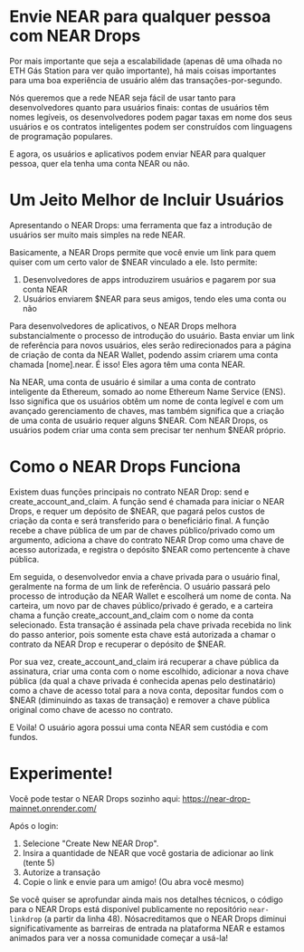 # Envie NEAR para qualquer pessoa com NEAR Drops

Por mais importante que seja a escalabilidade (apenas dê uma olhada no ETH Gás Station para ver quão importante), há mais coisas importantes para uma boa experiência de usuário além das transações-por-segundo.

Nós queremos que a rede NEAR seja fácil de usar tanto para desenvolvedores quanto para usuários finais: contas de usuários têm nomes legíveis, os desenvolvedores podem pagar taxas em nome dos seus usuários e os contratos inteligentes podem ser construídos com linguagens de programação populares.

E agora, os usuários e aplicativos podem enviar NEAR para qualquer pessoa, quer ela tenha uma conta NEAR ou não.

# Um Jeito Melhor de Incluir Usuários

Apresentando o NEAR Drops: uma ferramenta que faz a introdução de usuários ser muito mais simples na rede NEAR.

Basicamente, a NEAR Drops permite que você envie um link para quem quiser com um certo valor de $NEAR vinculado a ele. Isto permite:

1. Desenvolvedores de apps introduzirem usuários e pagarem por sua conta NEAR
2. Usuários enviarem $NEAR para seus amigos, tendo eles uma conta ou não

Para desenvolvedores de aplicativos, o NEAR Drops melhora substancialmente o processo de introdução do usuário. Basta enviar um link de referência para novos usuários, eles serão redirecionados para a página de criação de conta da NEAR Wallet, podendo assim criarem uma conta chamada [nome].near. É isso! Eles agora têm uma conta NEAR.

Na NEAR, uma conta de usuário é similar a uma conta de contrato inteligente da Ethereum, somado ao nome Ethereum Name Service (ENS). Isso significa que os usuários obtêm um nome de conta legível e com um avançado gerenciamento de chaves, mas também significa que a criação de uma conta de usuário requer alguns $NEAR. Com NEAR Drops, os usuários podem criar uma conta sem precisar ter nenhum $NEAR próprio.

# Como o NEAR Drops Funciona

Existem duas funções principais no contrato NEAR Drop: send e create_account_and_claim. A função send é chamada para iniciar o NEAR Drops, e requer um depósito de $NEAR, que pagará pelos custos de criação da conta e será transferido para o beneficiário final. A função recebe a chave pública de um par de chaves público/privado como um argumento, adiciona a chave do contrato NEAR Drop como uma chave de acesso autorizada, e registra o depósito $NEAR como pertencente à chave pública.

Em seguida, o desenvolvedor envia a chave privada para o usuário final, geralmente na forma de um link de referência. O usuário passará pelo processo de introdução da NEAR Wallet e escolherá um nome de conta. Na carteira, um novo par de chaves público/privado é gerado, e a carteira chama a função create_account_and_claim com o nome da conta selecionado. Esta transação é assinada pela chave privada recebida no link do passo anterior, pois somente esta chave está autorizada a chamar o contrato da NEAR Drop e recuperar o depósito de $NEAR.

Por sua vez, create_account_and_claim irá recuperar a chave pública da assinatura, criar uma conta com o nome escolhido, adicionar a nova chave pública (da qual a chave privada é conhecida apenas pelo destinatário) como a chave de acesso total para a nova conta, depositar fundos com o $NEAR (diminuindo as taxas de transação) e remover a chave pública original como chave de acesso no contrato.

E Voila! O usuário agora possui uma conta NEAR sem custódia e com fundos.

# Experimente!

Você pode testar o NEAR Drops sozinho aqui: https://near-drop-mainnet.onrender.com/

Após o login:

1. Selecione "Create New NEAR Drop".
2. Insira a quantidade de NEAR que você gostaria de adicionar ao link (tente 5)
3. Autorize a transação
4. Copie o link e envie para um amigo! (Ou abra você mesmo)

Se você quiser se aprofundar ainda mais nos detalhes técnicos, o código para o NEAR Drops está disponível publicamente no repositório `near-linkdrop` (a partir da linha 48). Nósacreditamos que o NEAR Drops diminui significativamente as barreiras de entrada na plataforma NEAR e estamos animados para ver a nossa comunidade começar a usá-la!
